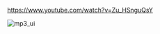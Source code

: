 https://www.youtube.com/watch?v=Zu_HSnguQsY

![mp3_ui](https://user-images.githubusercontent.com/76393020/114665036-7b295300-9d37-11eb-834a-8db8797988ab.png)
